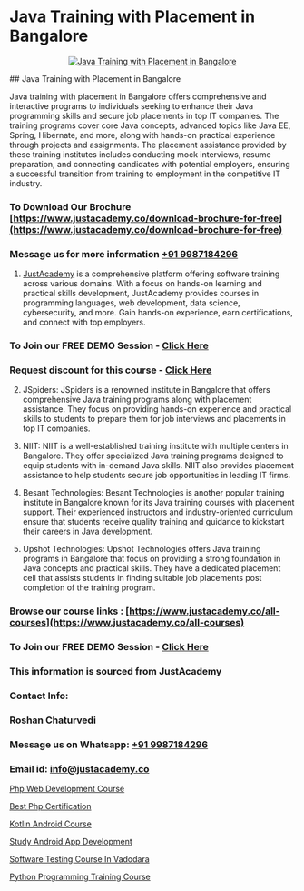 # Java Training with Placement in Bangalore

<p align="center">
  <a href="https://justacademy.co/course-detail/core-java-training">
    <img src="https://justacademy.co/storage2/course_image/1677245426_course_image.webp" alt="Java Training with Placement in Bangalore">
  </a>
</p>
## Java Training with Placement in Bangalore

Java training with placement in Bangalore offers comprehensive and interactive programs to individuals seeking to enhance their Java programming skills and secure job placements in top IT companies. The training programs cover core Java concepts, advanced topics like Java EE, Spring, Hibernate, and more, along with hands-on practical experience through projects and assignments. The placement assistance provided by these training institutes includes conducting mock interviews, resume preparation, and connecting candidates with potential employers, ensuring a successful transition from training to employment in the competitive IT industry.
### To Download Our Brochure [https://www.justacademy.co/download-brochure-for-free](https://www.justacademy.co/download-brochure-for-free)
### Message us for more information [+91 9987184296](https://api.whatsapp.com/send?phone=919987184296)

1) [JustAcademy](https://justacademy.co) is a comprehensive platform offering software training across various domains. With a focus on hands-on learning and practical skills development, JustAcademy provides courses in programming languages, web development, data science, cybersecurity, and more. Gain hands-on experience, earn certifications, and connect with top employers.

### To Join our FREE DEMO Session - [Click Here](https://www.justacademy.co/register-for-course-demo/)
### Request discount for this course - [Click Here](https://justacademy.co/contact-us/)

2) JSpiders:
JSpiders is a renowned institute in Bangalore that offers comprehensive Java training programs along with placement assistance. They focus on providing hands-on experience and practical skills to students to prepare them for job interviews and placements in top IT companies.

3) NIIT:
NIIT is a well-established training institute with multiple centers in Bangalore. They offer specialized Java training programs designed to equip students with in-demand Java skills. NIIT also provides placement assistance to help students secure job opportunities in leading IT firms.

4) Besant Technologies:
Besant Technologies is another popular training institute in Bangalore known for its Java training courses with placement support. Their experienced instructors and industry-oriented curriculum ensure that students receive quality training and guidance to kickstart their careers in Java development.

5) Upshot Technologies:
Upshot Technologies offers Java training programs in Bangalore that focus on providing a strong foundation in Java concepts and practical skills. They have a dedicated placement cell that assists students in finding suitable job placements post completion of the training program.

### Browse our course links : [https://www.justacademy.co/all-courses](https://www.justacademy.co/all-courses) 
### To Join our FREE DEMO Session - [Click Here](https://www.justacademy.co/register-for-course-demo)


### This information is sourced from JustAcademy
### Contact Info:
### Roshan Chaturvedi
### Message us on Whatsapp: [+91 9987184296](https://api.whatsapp.com/send?phone=919987184296)
### Email id: [info@justacademy.co](mailto:info@justacademy.co)
                
[Php Web Development Course](https://www.linkedin.com/pulse/php-web-development-course-software-training-sunnyvale-3vcoc?trackingId=XroBJZVAph76tKz8XLdjEA%3D%3D&lipi=urn%3Ali%3Apage%3Ad_flagship3_company_admin%3Bps8c9B%2FKRMCWHgOgNCOx7w%3D%3D)

[Best Php Certification](https://www.linkedin.com/pulse/best-php-certification-software-training-mountain-view-sehge?trackingId=ThZMM1zUiTavmdaWsNmA2A%3D%3D&lipi=urn%3Ali%3Apage%3Ad_flagship3_company_admin%3BLLr0XlPoQRKsrZpjwzzNmQ%3D%3D)

[Kotlin Android Course](https://medium.com/@prempja40/kotlin-android-course-69501a450b51)

[Study Android App Development](https://medium.com/@kumarishimmi99/study-android-app-development-23b44ff2dca2)

[Software Testing Course In Vadodara](https://justacademyin.github.io/justacademy/software-testing-course-in-vadodara)

[Python Programming Training Course](https://justacademyin.github.io/justacademy/python-programming-training-course)

